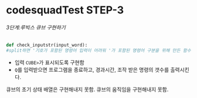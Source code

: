 # codesquadTest STEP-3

###### 3단계:루빅스 큐브 구현하기

~~~ python
def check_inputstr(input_word):  
#split하면 '기호가 포함된 명령어 입력이 어려워 '가 포함된 명령어 구분을 위해 만든 함수 
~~~

* 입력 `CUBE>`가 표시되도록 구현함
* `Q`를 입력받으면 프로그램을 종료하고, 경과시간, 조작 받은 명령의 갯수를 출력시킨다.


큐브의 초기 상태 배열은 구현해내지 못함.
큐브의 움직임을 구현해내지 못함.
